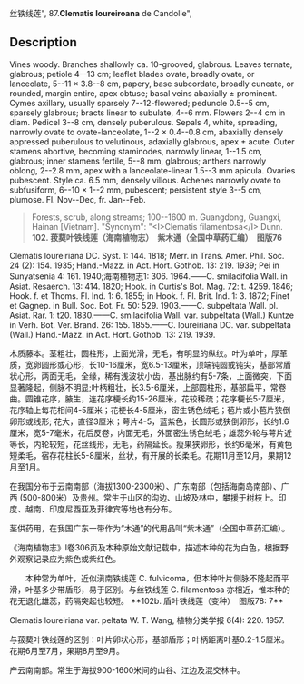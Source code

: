 丝铁线莲",
87.**Clematis loureiroana** de Candolle",

## Description
Vines woody. Branches shallowly ca. 10-grooved, glabrous. Leaves ternate, glabrous; petiole 4--13 cm; leaflet blades ovate, broadly ovate, or lanceolate, 5--11 × 3.8--8 cm, papery, base subcordate, broadly cuneate, or rounded, margin entire, apex obtuse; basal veins abaxially ± prominent. Cymes axillary, usually sparsely 7--12-flowered; peduncle 0.5--5 cm, sparsely glabrous; bracts linear to subulate, 4--6 mm. Flowers 2--4 cm in diam. Pedicel 3--8 cm, densely puberulous. Sepals 4, white, spreading, narrowly ovate to ovate-lanceolate, 1--2 × 0.4--0.8 cm, abaxially densely appressed puberulous to velutinous, adaxially glabrous, apex ± acute. Outer stamens abortive, becoming staminodes, narrowly linear, 1--1.5 cm, glabrous; inner stamens fertile, 5--8 mm, glabrous; anthers narrowly oblong, 2--2.8 mm, apex with a lanceolate-linear 1.5--3 mm apicula. Ovaries pubescent. Style ca. 6.5 mm, densely villous. Achenes narrowly ovate to subfusiform, 6--10 × 1--2 mm, pubescent; persistent style 3--5 cm, plumose. Fl. Nov--Dec, fr. Jan--Feb.

> Forests, scrub, along streams; 100--1600 m. Guangdong, Guangxi, Hainan [Vietnam].
  "Synonym": "&lt;I&gt;Clematis filamentosa&lt;/I&gt; Dunn.
**102. 菝葜叶铁线莲（海南植物志）　紫木通（全国中草药汇编）　图版76**

Clematis loureiriana DC. Syst. 1: 144. 1818; Merr. in Trans. Amer. Phil. Soc. 24 (2): 154. 1935; Hand.-Mazz. in Act. Hort. Gothob. 13: 219. 1939; Pei in Sunyatsenia 4: 161. 1940;海南植物志1: 306. 1964.——C. smilacifolia Wall. in Asiat. Resaerch. 13: 414. 1820; Hook. in Curtis's Bot. Mag. 72: t. 4259. 1846; Hook. f. et Thoms. Fl. Ind. 1: 6. 1855; in Hook. f. Fl. Brit. Ind. 1: 3. 1872; Finet et Gagnep. in Bull. Soc. Bot. Fr. 50: 529. 1903.——C. subpeltata Wall. pl. Asiat. Rar. 1: t20. 1830.——C. smilacifolia Wall. var. subpeltata (Wall.) Kuntze in Verh. Bot. Ver. Brand. 26: 155. 1855.——C. loureiriana DC. var. subpeltata (Wall.) Hand.-Mazz. in Act. Hort. Gothob. 13: 219. 1939.

木质藤本。茎粗壮，圆柱形，上面光滑，无毛，有明显的纵纹。叶为单叶，厚革质，宽卵圆形或心形，长10-16厘米，宽6.5-13厘米，顶端钝圆或钝尖，基部常盾状心形，两面无毛，全缘，稀有浅波状小齿，基出脉约有5-7条，上面微突，下面显著隆起，侧脉不明显;叶柄粗壮，长3.5-6厘米，上部圆柱形，基部扁平，常卷曲。圆锥花序，腋生，连花序梗长约15-26厘米，花较稀疏；花序梗长5-7厘米，花序轴上每花相间4-5厘米；花梗长4-5厘米，密生锈色绒毛；苞片或小苞片狭倒卵形或线形; 花大，直径3厘米；萼片4-5，蓝紫色，长圆形或狭倒卵形，长约1.6厘米，宽5-7毫米，花后反卷，内面无毛，外面密生锈色绒毛；雄蕊外轮与萼片近等长，内轮较短，花丝线形，无毛，药隔延长。瘦果狭卵形，长约6毫米，有黄色短柔毛，宿存花柱长5-8厘米，丝状，有开展的长柔毛。花期11月至12月，果期12月至1月。

在我国分布于云南南部（海拔1300-2300米）、广东南部（包括海南岛南部）、广西 (500-800米）及贵州。常生于山区的沟边、山坡及林中，攀援于树枝上。印度、越南、印度尼西亚及菲律宾等地也有分布。

茎供药用，在我国广东一带作为“木通”的代用品叫“紫木通”（全国中草药汇编）。

《海南植物志》l卷306页及本种原始文献记载中，描述本种的花为白色，根据野外观察记录应为紫色或紫红色。
<p style='text-indent:28px'>本种常为单叶，近似滇南铁线莲 C. fulvicoma，但本种叶片侧脉不隆起而平滑，叶基多少带盾形，易于区别。与丝铁线莲 C. filamentosa 亦相近，惟本种的花无退化雄蕊，药隔突起也较短。
**102b. 盾叶铁线莲（变种）　图版78: 7**

Clematis loureiriana var. peltata W. T. Wang, 植物分类学报 6(4): 220. 1957.

与菝葜叶铁线莲的区别：叶片卵状心形，基部盾形；叶柄距离叶基0.2-1.5厘米。花期6月至7月，果期8月至9月。

产云南南部。常生于海拔900-1600米间的山谷、江边及混交林中。
